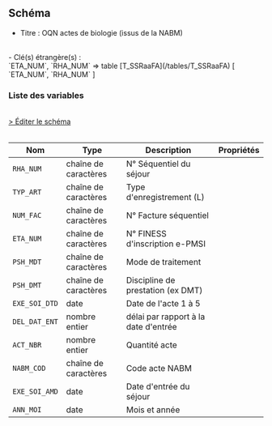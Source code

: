 ## Schéma

- Titre : OQN actes de biologie (issus de la NABM)
<br />
- Clé(s) étrangère(s) : <br />
`ETA_NUM`, `RHA_NUM` => table [T_SSRaaFA](/tables/T_SSRaaFA) [ `ETA_NUM`, `RHA_NUM` ]<br />

### Liste des variables
<br />
<div>
    <a href="https://gitlab.com/healthdatahub/schema-snds/edit/master/schemas/PMSI%20SSR/T_SSRaaFL.json"  
    arget="_blank" rel="noopener noreferrer">> Éditer le schéma</a>
    <OutboundLink />
</div>
<br />

Nom|Type|Description|Propriétés
-|-|-|-
`RHA_NUM`|chaîne de caractères|N° Séquentiel du séjour||
`TYP_ART`|chaîne de caractères|Type d&#x27;enregistrement (L)||
`NUM_FAC`|chaîne de caractères|N° Facture séquentiel||
`ETA_NUM`|chaîne de caractères|N° FINESS d&#x27;inscription e-PMSI||
`PSH_MDT`|chaîne de caractères|Mode de traitement||
`PSH_DMT`|chaîne de caractères|Discipline de prestation (ex DMT)||
`EXE_SOI_DTD`|date|Date de l&#x27;acte 1 à 5||
`DEL_DAT_ENT`|nombre entier|délai par rapport à la date d&#x27;entrée||
`ACT_NBR`|nombre entier|Quantité acte||
`NABM_COD`|chaîne de caractères|Code acte NABM||
`EXE_SOI_AMD`|date|Date d&#x27;entrée du séjour||
`ANN_MOI`|date|Mois et année||


